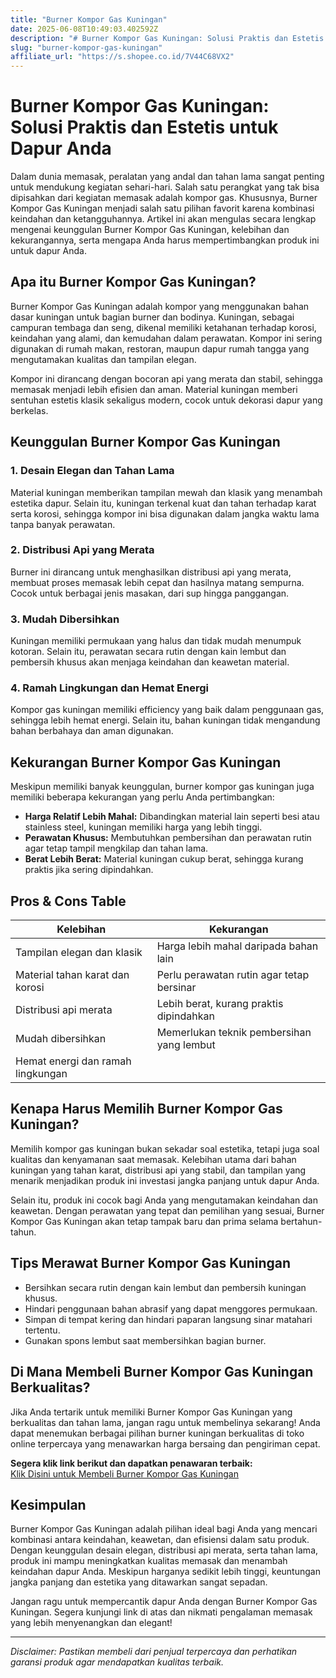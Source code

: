 ```yaml
---
title: "Burner Kompor Gas Kuningan"
date: 2025-06-08T10:49:03.402592Z
description: "# Burner Kompor Gas Kuningan: Solusi Praktis dan Estetis untuk Dapur Anda..."
slug: "burner-kompor-gas-kuningan"
affiliate_url: "https://s.shopee.co.id/7V44C68VX2"
---
```

# Burner Kompor Gas Kuningan: Solusi Praktis dan Estetis untuk Dapur Anda

Dalam dunia memasak, peralatan yang andal dan tahan lama sangat penting untuk mendukung kegiatan sehari-hari. Salah satu perangkat yang tak bisa dipisahkan dari kegiatan memasak adalah kompor gas. Khususnya, Burner Kompor Gas Kuningan menjadi salah satu pilihan favorit karena kombinasi keindahan dan ketangguhannya. Artikel ini akan mengulas secara lengkap mengenai keunggulan Burner Kompor Gas Kuningan, kelebihan dan kekurangannya, serta mengapa Anda harus mempertimbangkan produk ini untuk dapur Anda.

## Apa itu Burner Kompor Gas Kuningan?

Burner Kompor Gas Kuningan adalah kompor yang menggunakan bahan dasar kuningan untuk bagian burner dan bodinya. Kuningan, sebagai campuran tembaga dan seng, dikenal memiliki ketahanan terhadap korosi, keindahan yang alami, dan kemudahan dalam perawatan. Kompor ini sering digunakan di rumah makan, restoran, maupun dapur rumah tangga yang mengutamakan kualitas dan tampilan elegan.

Kompor ini dirancang dengan bocoran api yang merata dan stabil, sehingga memasak menjadi lebih efisien dan aman. Material kuningan memberi sentuhan estetis klasik sekaligus modern, cocok untuk dekorasi dapur yang berkelas.

## Keunggulan Burner Kompor Gas Kuningan

### 1. Desain Elegan dan Tahan Lama
Material kuningan memberikan tampilan mewah dan klasik yang menambah estetika dapur. Selain itu, kuningan terkenal kuat dan tahan terhadap karat serta korosi, sehingga kompor ini bisa digunakan dalam jangka waktu lama tanpa banyak perawatan.

### 2. Distribusi Api yang Merata
Burner ini dirancang untuk menghasilkan distribusi api yang merata, membuat proses memasak lebih cepat dan hasilnya matang sempurna. Cocok untuk berbagai jenis masakan, dari sup hingga panggangan.

### 3. Mudah Dibersihkan
Kuningan memiliki permukaan yang halus dan tidak mudah menumpuk kotoran. Selain itu, perawatan secara rutin dengan kain lembut dan pembersih khusus akan menjaga keindahan dan keawetan material.

### 4. Ramah Lingkungan dan Hemat Energi
Kompor gas kuningan memiliki efficiency yang baik dalam penggunaan gas, sehingga lebih hemat energi. Selain itu, bahan kuningan tidak mengandung bahan berbahaya dan aman digunakan.

## Kekurangan Burner Kompor Gas Kuningan

Meskipun memiliki banyak keunggulan, burner kompor gas kuningan juga memiliki beberapa kekurangan yang perlu Anda pertimbangkan:

- **Harga Relatif Lebih Mahal:** Dibandingkan material lain seperti besi atau stainless steel, kuningan memiliki harga yang lebih tinggi.
- **Perawatan Khusus:** Membutuhkan pembersihan dan perawatan rutin agar tetap tampil mengkilap dan tahan lama.
- **Berat Lebih Berat:** Material kuningan cukup berat, sehingga kurang praktis jika sering dipindahkan.

## Pros & Cons Table

|         Kelebihan         |                     Kekurangan                     |
|----------------------------|-----------------------------------------------------|
| Tampilan elegan dan klasik| Harga lebih mahal daripada bahan lain             |
| Material tahan karat dan korosi | Perlu perawatan rutin agar tetap bersinar     |
| Distribusi api merata     | Lebih berat, kurang praktis dipindahkan        |
| Mudah dibersihkan         | Memerlukan teknik pembersihan yang lembut       |
| Hemat energi dan ramah lingkungan |        |

## Kenapa Harus Memilih Burner Kompor Gas Kuningan?

Memilih kompor gas kuningan bukan sekadar soal estetika, tetapi juga soal kualitas dan kenyamanan saat memasak. Kelebihan utama dari bahan kuningan yang tahan karat, distribusi api yang stabil, dan tampilan yang menarik menjadikan produk ini investasi jangka panjang untuk dapur Anda.

Selain itu, produk ini cocok bagi Anda yang mengutamakan keindahan dan keawetan. Dengan perawatan yang tepat dan pemilihan yang sesuai, Burner Kompor Gas Kuningan akan tetap tampak baru dan prima selama bertahun-tahun.

## Tips Merawat Burner Kompor Gas Kuningan

- Bersihkan secara rutin dengan kain lembut dan pembersih kuningan khusus.
- Hindari penggunaan bahan abrasif yang dapat menggores permukaan.
- Simpan di tempat kering dan hindari paparan langsung sinar matahari tertentu.
- Gunakan spons lembut saat membersihkan bagian burner.

## Di Mana Membeli Burner Kompor Gas Kuningan Berkualitas?

Jika Anda tertarik untuk memiliki Burner Kompor Gas Kuningan yang berkualitas dan tahan lama, jangan ragu untuk membelinya sekarang! Anda dapat menemukan berbagai pilihan burner kuningan berkualitas di toko online terpercaya yang menawarkan harga bersaing dan pengiriman cepat.

**Segera klik link berikut dan dapatkan penawaran terbaik:**  
[Klik Disini untuk Membeli Burner Kompor Gas Kuningan](https://s.shopee.co.id/7V44C68VX2)

## Kesimpulan

Burner Kompor Gas Kuningan adalah pilihan ideal bagi Anda yang mencari kombinasi antara keindahan, keawetan, dan efisiensi dalam satu produk. Dengan keunggulan desain elegan, distribusi api merata, serta tahan lama, produk ini mampu meningkatkan kualitas memasak dan menambah keindahan dapur Anda. Meskipun harganya sedikit lebih tinggi, keuntungan jangka panjang dan estetika yang ditawarkan sangat sepadan.

Jangan ragu untuk mempercantik dapur Anda dengan Burner Kompor Gas Kuningan. Segera kunjungi link di atas dan nikmati pengalaman memasak yang lebih menyenangkan dan elegant!

---

*Disclaimer: Pastikan membeli dari penjual terpercaya dan perhatikan garansi produk agar mendapatkan kualitas terbaik.*